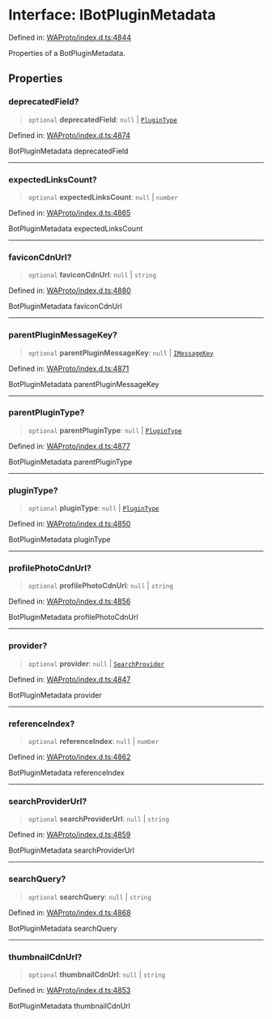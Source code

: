 # Interface: IBotPluginMetadata

Defined in: [WAProto/index.d.ts:4844](https://github.com/Fokusdotid/Baileys/blob/3623833a320f5e60f370ef835f3de341453290f5/WAProto/index.d.ts#L4844)

Properties of a BotPluginMetadata.

## Properties

### deprecatedField?

> `optional` **deprecatedField**: `null` \| [`PluginType`](../namespaces/BotPluginMetadata/enumerations/PluginType.md)

Defined in: [WAProto/index.d.ts:4874](https://github.com/Fokusdotid/Baileys/blob/3623833a320f5e60f370ef835f3de341453290f5/WAProto/index.d.ts#L4874)

BotPluginMetadata deprecatedField

***

### expectedLinksCount?

> `optional` **expectedLinksCount**: `null` \| `number`

Defined in: [WAProto/index.d.ts:4865](https://github.com/Fokusdotid/Baileys/blob/3623833a320f5e60f370ef835f3de341453290f5/WAProto/index.d.ts#L4865)

BotPluginMetadata expectedLinksCount

***

### faviconCdnUrl?

> `optional` **faviconCdnUrl**: `null` \| `string`

Defined in: [WAProto/index.d.ts:4880](https://github.com/Fokusdotid/Baileys/blob/3623833a320f5e60f370ef835f3de341453290f5/WAProto/index.d.ts#L4880)

BotPluginMetadata faviconCdnUrl

***

### parentPluginMessageKey?

> `optional` **parentPluginMessageKey**: `null` \| [`IMessageKey`](IMessageKey.md)

Defined in: [WAProto/index.d.ts:4871](https://github.com/Fokusdotid/Baileys/blob/3623833a320f5e60f370ef835f3de341453290f5/WAProto/index.d.ts#L4871)

BotPluginMetadata parentPluginMessageKey

***

### parentPluginType?

> `optional` **parentPluginType**: `null` \| [`PluginType`](../namespaces/BotPluginMetadata/enumerations/PluginType.md)

Defined in: [WAProto/index.d.ts:4877](https://github.com/Fokusdotid/Baileys/blob/3623833a320f5e60f370ef835f3de341453290f5/WAProto/index.d.ts#L4877)

BotPluginMetadata parentPluginType

***

### pluginType?

> `optional` **pluginType**: `null` \| [`PluginType`](../namespaces/BotPluginMetadata/enumerations/PluginType.md)

Defined in: [WAProto/index.d.ts:4850](https://github.com/Fokusdotid/Baileys/blob/3623833a320f5e60f370ef835f3de341453290f5/WAProto/index.d.ts#L4850)

BotPluginMetadata pluginType

***

### profilePhotoCdnUrl?

> `optional` **profilePhotoCdnUrl**: `null` \| `string`

Defined in: [WAProto/index.d.ts:4856](https://github.com/Fokusdotid/Baileys/blob/3623833a320f5e60f370ef835f3de341453290f5/WAProto/index.d.ts#L4856)

BotPluginMetadata profilePhotoCdnUrl

***

### provider?

> `optional` **provider**: `null` \| [`SearchProvider`](../namespaces/BotPluginMetadata/enumerations/SearchProvider.md)

Defined in: [WAProto/index.d.ts:4847](https://github.com/Fokusdotid/Baileys/blob/3623833a320f5e60f370ef835f3de341453290f5/WAProto/index.d.ts#L4847)

BotPluginMetadata provider

***

### referenceIndex?

> `optional` **referenceIndex**: `null` \| `number`

Defined in: [WAProto/index.d.ts:4862](https://github.com/Fokusdotid/Baileys/blob/3623833a320f5e60f370ef835f3de341453290f5/WAProto/index.d.ts#L4862)

BotPluginMetadata referenceIndex

***

### searchProviderUrl?

> `optional` **searchProviderUrl**: `null` \| `string`

Defined in: [WAProto/index.d.ts:4859](https://github.com/Fokusdotid/Baileys/blob/3623833a320f5e60f370ef835f3de341453290f5/WAProto/index.d.ts#L4859)

BotPluginMetadata searchProviderUrl

***

### searchQuery?

> `optional` **searchQuery**: `null` \| `string`

Defined in: [WAProto/index.d.ts:4868](https://github.com/Fokusdotid/Baileys/blob/3623833a320f5e60f370ef835f3de341453290f5/WAProto/index.d.ts#L4868)

BotPluginMetadata searchQuery

***

### thumbnailCdnUrl?

> `optional` **thumbnailCdnUrl**: `null` \| `string`

Defined in: [WAProto/index.d.ts:4853](https://github.com/Fokusdotid/Baileys/blob/3623833a320f5e60f370ef835f3de341453290f5/WAProto/index.d.ts#L4853)

BotPluginMetadata thumbnailCdnUrl
